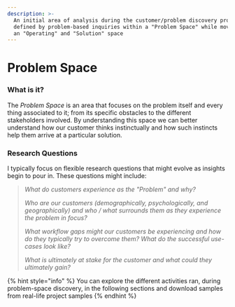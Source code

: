 ```yaml
---
description: >-
  An initial area of analysis during the customer/problem discovery process;
  defined by problem-based inquiries within a "Problem Space" while moving on to
  an "Operating" and "Solution" space
---
```


# Problem Space

### What is it?

The _Problem Space_ is an area that focuses on the problem itself and every thing associated to it; from its specific obstacles to the different stakeholders involved. By understanding this space we can better understand how our customer thinks instinctually and how such instincts help them arrive at a particular solution.

### Research Questions

I typically focus on flexible research questions that might evolve as insights begin to pour in. These questions might include:

> _What do customers experience as the "Problem" and why?_
>
> _Who are our customers (demographically, psychologically, and geographically) and who / what surrounds them as they experience the problem in focus?_
>
> _What workflow gaps might our customers be experiencing and how do they typically try to overcome them? What do the successful use-cases look like?_
>
> _What is ultimately at stake for the customer and what could they ultimately gain?_

{% hint style="info" %}
You can explore the different activities ran, during problem-space discovery, in the following sections and download samples from real-life project samples
{% endhint %}
